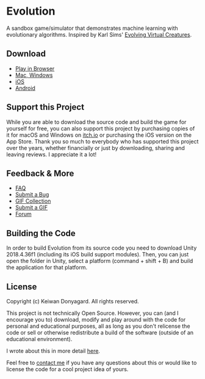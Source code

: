 # Evolution

<!-- ![alt Evolution](https://img.itch.zone/aW1hZ2UvOTEyMDEvNjA4OTg3LnBuZw==/original/FQbrDj.png) -->

A sandbox game/simulator that demonstrates machine learning with evolutionary algorithms. Inspired by Karl Sims' [Evolving Virtual Creatures](http://www.karlsims.com/papers/siggraph94.pdf).


## Download

* [Play in Browser](https://keiwan.itch.io/evolution)
* [Mac, Windows](https://keiwan.itch.io/evolution/purchase)
* [iOS](https://apps.apple.com/de/app/evolution-simulate-learning-creatures/id1227314223?ign-mpt=uo%3D8)
* [Android](https://play.google.com/store/apps/details?id=com.keiwando.Evolution)


## Support this Project

While you are able to download the source code and build the game for yourself for free, you can also support this project by purchasing copies of it for macOS and Windows on [itch.io](https://keiwan.itch.io/evolution/purchase) or purchasing the iOS version on the App Store. Thank you so much to everybody who has supported this project over the years, whether financially or just by downloading, sharing and leaving reviews. I appreciate it a lot!


## Feedback & More

* [FAQ](http://keiwando.com/evolution/faq)
* [Submit a Bug](https://github.com/keiwando/evolution/issues)
* [GIF Collection](http://keiwando.com/evolution/gifs)
* [Submit a GIF](https://itch.io/t/164239/evolution-gif-collection)
* [Forum](https://keiwan.itch.io/evolution/community)


## Building the Code

In order to build Evolution from its source code you need to download Unity 2018.4.36f1 (including its iOS build support modules). Then, you can just open the folder in Unity, select a platform (command + shift + B) and build the application for that platform.


## License

Copyright (c) Keiwan Donyagard. All rights reserved.

This project is not technically Open Source. However, you can (and I encourage you to) download, modify and play around with the code for personal and educational purposes, all as long as you don't relicense the code or sell or otherwise redistribute a build of the software (outside of an educational environment).

I wrote about this in more detail [here](http://keiwando.com/evolution/faq/open-source/).

Feel free to [contact me](https://keiwando.com/contact) if you have any questions about this or would like to license the code for a cool project idea of yours.